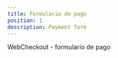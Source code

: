 ```yaml
---
title: Formulario de pago
position: 1
description: Payment form
---
```


WebCheckout - formulario de pago
